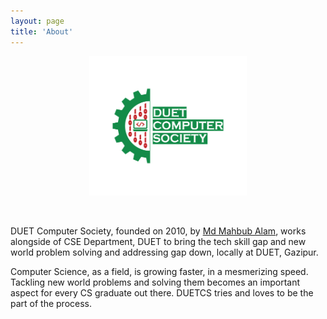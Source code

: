 ```yaml
---
layout: page
title: 'About'
---
```


<p align="center"> 
	<img src="/post_images/duetcs_logo.png" width="50%" alt="DUETCS Logo">
</p>
<br>

DUET Computer Society, founded on 2010, by <a href="https://sites.google.com/a/duet.ac.bd/mmalam/">Md Mahbub Alam</a>, works alongside of CSE Department, DUET to bring the tech skill gap and new world problem solving and addressing gap down, locally at DUET, Gazipur.

Computer Science, as a field, is growing faster, in a mesmerizing speed. Tackling new world problems and solving them becomes an important aspect for every CS graduate out there. DUETCS tries and loves to be the part of the process.